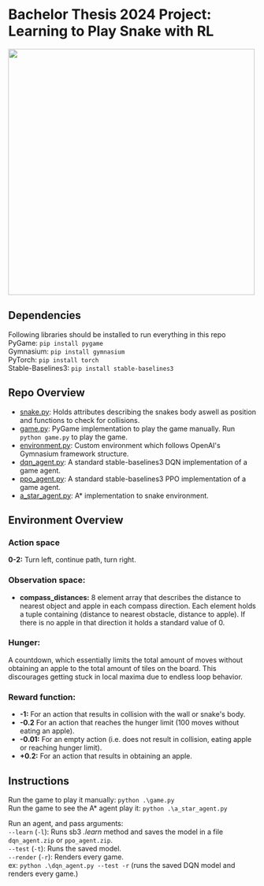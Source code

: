 # Bachelor Thesis 2024 Project: Learning to Play Snake with RL
<img src="https://github.com/viggostarcke/rl-snake/assets/94063609/b40bcb1c-cf2f-4c77-8d9c-5312151fb8ca" width=500 height=auto>


## Dependencies
Following libraries should be installed to run everything in this repo\
PyGame: `pip install pygame`\
Gymnasium: `pip install gymnasium`\
PyTorch: `pip install torch`\
Stable-Baselines3: `pip install stable-baselines3`

## Repo Overview
- [snake.py](https://github.com/viggostarcke/rl-snake/blob/main/snake.py): Holds attributes describing the snakes body aswell as position and functions to check for collisions.
- [game.py](https://github.com/viggostarcke/rl-snake/blob/main/game.py): PyGame implementation to play the game manually. Run `python game.py` to play the game.
- [environment.py](https://github.com/viggostarcke/rl-snake/blob/main/environment.py): Custom environment which follows OpenAI's Gymnasium framework structure.
- [dqn_agent.py](https://github.com/viggostarcke/rl-snake/blob/main/dqn_agent.py): A standard stable-baselines3 DQN implementation of a game agent.
- [ppo_agent.py](https://github.com/viggostarcke/rl-snake/blob/main/ppo_agent.py): A standard stable-baselines3 PPO implementation of a game agent.
- [a_star_agent.py](https://github.com/viggostarcke/rl-snake/blob/main/a_star_agent.py): A* implementation to snake environment.

## Environment Overview
### Action space
**0-2:** Turn left, continue path, turn right.

### Observation space:
- **compass_distances:** 8 element array that describes the distance to nearest object and apple in each compass direction. Each element holds a tuple containing (distance to nearest obstacle, distance to apple). If there is no apple in that direction it holds a standard value of 0.

### Hunger:
A countdown, which essentially limits the total amount of moves without obtaining an apple to the total amount of tiles on the board.
This discourages getting stuck in local maxima due to endless loop behavior.

### Reward function:
- **-1:** For an action that results in collision with the wall or snake's body.
- **-0.2** For an action that reaches the hunger limit (100 moves without eating an apple).
- **-0.01:** For an empty action (i.e. does not result in collision, eating apple or reaching hunger limit).
- **+0.2:** For an action that results in obtaining an apple.

## Instructions
Run the game to play it manually: `python .\game.py`\
Run the game to see the A* agent play it: `python .\a_star_agent.py`

Run an agent, and pass arguments:\
`--learn` (`-l`): Runs sb3 *.learn* method and saves the model in a file `dqn_agent.zip` or `ppo_agent.zip`.\
`--test` (`-t`): Runs the saved model.\
`--render` (`-r`): Renders every game.\
ex: `python .\dqn_agent.py --test -r` (runs the saved DQN model and renders every game.)
